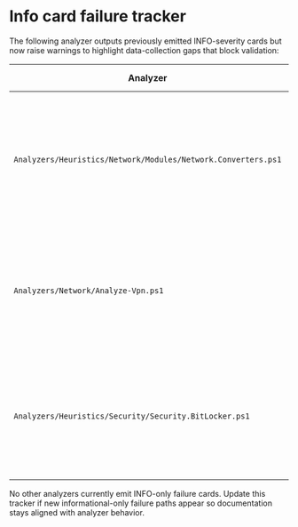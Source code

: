 # Info card failure tracker

The following analyzer outputs previously emitted INFO-severity cards but now raise warnings to highlight data-collection gaps that block validation:

| Analyzer | Check ID or Area | New Severity | Rationale |
| --- | --- | --- | --- |
| `Analyzers/Heuristics/Network/Modules/Network.Converters.ps1` | `fw.collector.missing`, `fw.profile.error`, `fw.profile.unparsed` | Warning | Missing or unparsed firewall profile data leaves Windows Firewall enforcement unknown until collection succeeds. |
| `Analyzers/Network/Analyze-Vpn.ps1` | Collection and profile availability checks | Warning | Without the VPN baseline artifact, payload, or any profiles, remote access health cannot be confirmed. |
| `Analyzers/Heuristics/Security/Security.BitLocker.ps1` | Artifact/structure presence checks | Warning | Absent BitLocker artifacts hide encryption status, so data exposure risk must be treated as unresolved. |

No other analyzers currently emit INFO-only failure cards. Update this tracker if new informational-only failure paths appear so documentation stays aligned with analyzer behavior.
